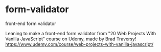 # form-validator
front-end form validator

Leaning to make a front-end form validator from "20 Web Projects With Vanilla JavaScript" course on Udemy, made by Brad Traversy!
https://www.udemy.com/course/web-projects-with-vanilla-javascript/
